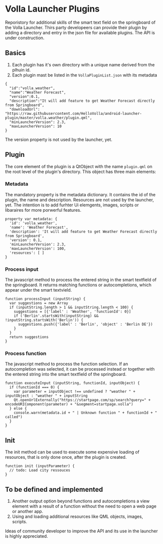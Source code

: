 # Volla Launcher Plugins

Reporistory for additional skills of the smart text field on the springboard of the Volla Launcher. Thirs party developeers can provide their plugin by adding a directory and entry in the json file for available plugins. The API is under construction.

## Basics

1. Each plugin has it's own directory with a unique name derived from the plhuin id.
2. Each plugin mast be listed in the `VollaPluginList.json` with its metadata

```
{
  "id":"volla_weather",
  "name":"Weather Forecast",
  "version":0.1,
  "description":"It will add feature to get Weather Forecast directly from Springboard", 
  "downloadUrl": "https://raw.githubusercontent.com/HelloVolla/android-launcher-plugin/master/volla.weather/plugin.qml",
  "minLauncherVersion": 2.3,
  "maxLauncherVersion": 10
}
```

The version property is not used by the launcher, yet.

## Plugin

The core element of the plugin is a QtObject with the name `plugin.qml` on the root level of the plugin's directory. This object has three main elements:

### Metadata

The mandatory property is the metadata dictionary. It contains the id of the plugin, the name and description. Resources are not used by the launcher, yet. The intention is to add furhter Ui elemgents, images, scripts or libaraires for more porwerful features.

```
property var metadata: {  
  'id': 'volla_weather',
  'name': 'Weather Forecast',  
  'description': 'It will add feature to get Weather Forecast directly from Springboard',  
  'version': 0.1,  
  'minLauncherVersion': 2.3,  
  'maxLauncherVersion': 100,  
  'resources': [ ]  
}
```

### Process input
  
The javascript method to process the entered string in the smart textfield of the springboard. It returns matching functions or autocompletions, which appear under the smart textvield.

```
function processInput (inputString) {
  var suggestions = new Array
  if (inputString.length > 1 && inputString.length < 100) {
    suggestions = [{'label' : 'Weather', 'functionId': 0}]
    if ('Berlin'.startsWith(inputString) && !inputString.startsWith('Berlin')) {
      suggestions.push({'label' : 'Berlin', 'object' : 'Berlin DE'})
    }
  }
  return suggestions
}
```

### Process function

The javascript method to process the function selection. If an autocompletion was selected, it can be processed instead or together with the entered string into the smart textfield of the springboard.

```
function executeInput (inputString, functionId, inputObject) {
  if (functionId === 0) {
    var parameter = inputObject !== undefined ? "weather " + inputObject : "weather " + inputString
    Qt.openUrlExternally("https://startpage.com/sp/search?query=" + encodeURIComponent(parameter) + "&segment=startpage.volla")
  } else {
    console.warn(metadata.id + " | Unknown function " + functionId + " called")
  }
}
```

## Init

The init method can be used to execute some expensive loading of resources, that is only done once, after the plugin is created.

```
function init (inputParameter) {
  // todo: Load city ressouces
}
```

## To be defined and implemented 

1. Another output option beyond functions and autocompletions a view element with a result of a function without the need to open a web page or another app.
2. Using and loading additional resources like QML objects, images, scripts.

Ideas of community developer to improve the API and its use in the launcher is highly appreciated.
